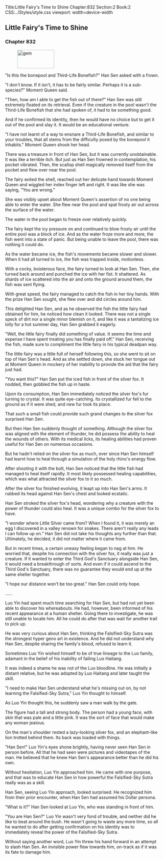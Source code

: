 Title:Little Fairy's Time to Shine 
Chapter:832 
Section:2 
Book:2 
CSS:../Styles/style.css 
viewport: width=device-width
  
## Little Fairy's Time to Shine
### Chapter 832
  
<figure>
	<img src="../Images/gem.gif" alt="gem" id="gem" width="120" height="60" />
</figure>
  

  
"Is this the bonepool and Third-Life Bonefish?" Han Sen asked with a frown.

"I don't know. If it isn't, it has to be fairly similar. Perhaps it is a sub-species?" Moment Queen said.

"Then, how am I able to get the fish out of there?" Han Sen was still extremely fixated on its retrieval. Even if the creature in the pool wasn't the Third-Life Bonefish that she had spoken of, it had to be something good.

And if he confirmed its identity, then he would have no choice but to get it out of the pool and slay it. It would be an educational venture.

"I have not learnt of a way to ensnare a Third-Life Bonefish, and similar to your troubles, that all stems from the difficulty posed by the bonepool it inhabits." Moment Queen shook her head.

There was a treasure in front of Han Sen, but it was currently unobtainable. It was like a terrible itch. But just as Han Sen frowned in contemplation, his pocket vibrated. Then, the scallop shell magically removed itself from the pocket and flew over near the pool.

The fairy exited the shell, reached out her delicate hand towards Moment Queen and wiggled her index finger left and right. It was like she was saying, "You are wrong."

She was visibly upset about Moment Queen's assertion of no one being able to enter the water. She flew near the pool and spat frosty air out across the surface of the water.

The water in the pool began to freeze over relatively quickly.

The fairy kept the icy pressure on and continued to blow frosty air until the entire pool was a block of ice. And as the water froze more and more, the fish went into a state of panic. But being unable to leave the pool, there was nothing it could do.

As the water became ice, the fish's movements became slower and slower. When it had all turned to ice, the fish was trapped inside, motionless.

With a cocky, boisterous face, the fairy turned to look at Han Sen. Then, she turned back around and punched the ice with her fist. It shattered. As shards of ice scattered into the air and onto the ground around them, the fish was sent flying.

With great speed, the fairy managed to catch the fish in her tiny hands. With the prize Han Sen sought, she flew over and did circles around him.

This delighted Han Sen, and as he observed the fish the little fairy had obtained for him, he noticed how clean it looked. There was not a single speck of dirt nor a single minor blemish on it, and like it was a tantalizing ice lolly for a hot summer day, Han Sen grabbed it eagerly.

"Well, the little fairy finally did something of value. It seems the time and expense I have spent treating you has finally paid off." Han Sen, receiving the fish, made sure to compliment the little fairy in his typical deadpan way.

The little fairy was a little full of herself following this, so she went to sit on top of Han Sen's head. And as she settled down, she stuck her tongue out at Moment Queen in mockery of her inability to provide the aid that the fairy just had.

"You want this?" Han Sen put the iced fish in front of the silver fox. It nodded, then gobbled the fish up in haste.

Upon its consumption, Han Sen immediately noticed the silver fox's fur turning to crystal. It was quite eye-catching. Its crystallized fur fell to the ground as if it were shed, and new fur took its place.

That such a small fish could provide such grand changes to the silver fox surprised Han Sen.

But then Han Sen suddenly thought of something. Although the silver fox was aligned with the element of thunder, he did possess the ability to heal the wounds of others. With its medical licks, its healing abilities had proven useful for Han Sen on numerous occasions.

But he hadn't relied on the silver fox as much, ever since Han Sen himself had learnt how to heal through a simulation of the holy rhino's energy flow.

After shooting it with the bolt, Han Sen noticed that the little fish had managed to heal itself rapidly. It most likely possessed healing capabilities, which was what attracted the silver fox to it so much.

After the silver fox finished evolving, it leapt up into Han Sen's arms. It rubbed its head against Han Sen's chest and looked ecstatic.

Han Sen stroked the silver fox's head, wondering why a creature with the power of thunder could also heal. It was a unique combo for the silver fox to have.

"I wonder where Little Silver came from? When I found it, it was merely an egg I discovered in a valley renown for snakes. There aren't really any leads I can follow up on." Han Sen did not take his thoughts any further than that. Ultimately, he decided, it did not matter where it came from.

But in recent times, a certain uneasy feeling began to nag at him. He worried that, despite his connection with the silver fox, it really was just a creature. If it wanted to enter the Third God's Sanctuary alongside Han Sen, it would need a breakthrough of sorts. And even if it could ascend to the Third God's Sanctuary, there was no guarantee they would end up at the same shelter together.

"I hope our distance won't be too great." Han Sen could only hope.

…...

Luo Yin had spent much time searching for Han Sen, but had not yet been able to discover his whereabouts. He had, however, been informed of his recent appearance at a human shelter. Going there to investigate, he was still unable to locate him. All he could do after that was wait for another trail to pick up.

He was very curious about Han Sen, thinking the Falsified-Sky Sutra was the strongest hyper geno art in existence. And he did not understand why Han Sen, despite sharing the family's blood, refused to learn it.

Sometimes Luo Yin wished himself to be of true lineage to the Luo family, adamant in the belief of his inability of failing Luo Haitang.

It was indeed a shame he was not of the Luo bloodline. He was initially a distant relative, but he was adopted by Luo Haitang and later taught the skill.

"I need to make Han Sen understand what he's missing out on, by not learning the Falsified-Sky Sutra," Luo Yin thought to himself.

As Luo Yin thought this, he suddenly saw a man walk by the gate.

The figure had a tall and strong body. The person had a young face, with skin that was pale and a little pink. It was the sort of face that would make any woman jealous.

On the man's shoulder rested a lazy-looking silver fox, and an elephant-like lion trotted behind them. Its back was loaded with things.

"Han Sen!" Luo Yin's eyes shone brightly, having never seen Han Sen in person before. All that he had seen were pictures and videotapes of the man. He believed that he knew Han Sen's appearance better than he did his own.

Without hesitation, Luo Yin approached him. He came with one purpose, and that was to educate Han Sen in how powerful the Falsified-Sky Sutra really was as a skill.

Han Sen, seeing Luo Yin approach, looked surprised. He recognized him from their prior encounter, when Han Sen had assumed his Dollar persona.

"What is it?" Han Sen looked at Luo Yin, who was standing in front of him.

"You are Han Sen?" Luo Yin wasn't very fond of trouble, and neither did he like to beat around the bush. He wasn't going to waste any more time, so all he wanted to do after getting confirmation on his identity was to immediately reveal the power of the Falsified-Sky Sutra.

Without saying another word, Luo Yin threw his hand forward in an attempt to slash Han Sen. An invisible power flew towards him, on-track as if it was its fate to damage him.